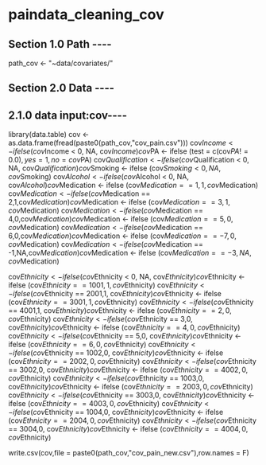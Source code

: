 # paindata_cleaning_cov
## Section 1.0 Path ----
path_cov <- "~data/covariates/"

## Section 2.0 Data ----
## 2.1.0 data input:cov----
library(data.table)
cov <- as.data.frame(fread(paste0(path_cov,"cov_pain.csv")))
cov$Income  <- ifelse (cov$Income < 0, NA, cov$Income)
cov$PA  <- ifelse (test = c(cov$PA != 0.0), yes = 1, no = cov$PA)
cov$Qualification <- ifelse (cov$Qualification < 0, NA, cov$Qualification)
cov$Smoking <- ifelse (cov$Smoking < 0, NA, cov$Smoking)
cov$Alcohol <- ifelse (cov$Alcohol < 0, NA, cov$Alcohol)
cov$Medication <- ifelse (cov$Medication == 1,1,cov$Medication)
cov$Medication <- ifelse (cov$Medication == 2,1,cov$Medication)
cov$Medication <- ifelse (cov$Medication == 3,1,cov$Medication)
cov$Medication <- ifelse (cov$Medication == 4,0,cov$Medication)
cov$Medication <- ifelse (cov$Medication == 5,0,cov$Medication)
cov$Medication <- ifelse (cov$Medication == 6,0,cov$Medication)
cov$Medication <- ifelse (cov$Medication == -7,0,cov$Medication)
cov$Medication <- ifelse (cov$Medication == -1,NA,cov$Medication)
cov$Medication <- ifelse (cov$Medication == -3,NA,cov$Medication)

cov$Ethnicity <- ifelse (cov$Ethnicity < 0, NA, cov$Ethnicity)
cov$Ethnicity <- ifelse (cov$Ethnicity == 1001,1, cov$Ethnicity)
cov$Ethnicity <- ifelse (cov$Ethnicity == 2001,1, cov$Ethnicity)
cov$Ethnicity <- ifelse (cov$Ethnicity == 3001,1, cov$Ethnicity)
cov$Ethnicity <- ifelse (cov$Ethnicity == 4001,1, cov$Ethnicity)
cov$Ethnicity <- ifelse (cov$Ethnicity == 2,0, cov$Ethnicity)
cov$Ethnicity <- ifelse (cov$Ethnicity == 3,0, cov$Ethnicity)
cov$Ethnicity <- ifelse (cov$Ethnicity == 4,0, cov$Ethnicity)
cov$Ethnicity <- ifelse (cov$Ethnicity == 5,0, cov$Ethnicity)
cov$Ethnicity <- ifelse (cov$Ethnicity == 6,0, cov$Ethnicity)
cov$Ethnicity <- ifelse (cov$Ethnicity == 1002,0, cov$Ethnicity)
cov$Ethnicity <- ifelse (cov$Ethnicity == 2002,0, cov$Ethnicity)
cov$Ethnicity <- ifelse (cov$Ethnicity == 3002,0, cov$Ethnicity)
cov$Ethnicity <- ifelse (cov$Ethnicity == 4002,0, cov$Ethnicity)
cov$Ethnicity <- ifelse (cov$Ethnicity == 1003,0, cov$Ethnicity)
cov$Ethnicity <- ifelse (cov$Ethnicity == 2003,0, cov$Ethnicity)
cov$Ethnicity <- ifelse (cov$Ethnicity == 3003,0, cov$Ethnicity)
cov$Ethnicity <- ifelse (cov$Ethnicity == 4003,0, cov$Ethnicity)
cov$Ethnicity <- ifelse (cov$Ethnicity == 1004,0, cov$Ethnicity)
cov$Ethnicity <- ifelse (cov$Ethnicity == 2004,0, cov$Ethnicity)
cov$Ethnicity <- ifelse (cov$Ethnicity == 3004,0, cov$Ethnicity)
cov$Ethnicity <- ifelse (cov$Ethnicity == 4004,0, cov$Ethnicity)



write.csv(cov,file = paste0(path_cov,"cov_pain_new.csv"),row.names = F)
